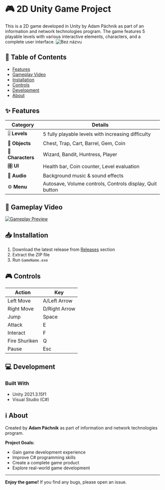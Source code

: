 # 🎮 2D Unity Game Project
This is a 2D game developed in Unity by Adam Páchnik as part of an information and network technologies program. The game features 5 playable levels with various interactive elements, characters, and a complete user interface.
![Bez názvu](https://github.com/user-attachments/assets/7bc08ed2-4c24-4081-9862-7afd1908abfc)

## 📖 Table of Contents
- [Features](#-features)
- [Gameplay Video](#-gameplay-video)
- [Installation](#-installation)
- [Controls](#-controls)
- [Development](#-development)
- [About](#-about)

## ✨ Features
| Category        | Details                                                                 |
|-----------------|-------------------------------------------------------------------------|
| 🎚️ **Levels**   | 5 fully playable levels with increasing difficulty                      |
| 🧩 **Objects**  | Chest, Trap, Cart, Barrel, Gem, Coin                                   |
| 🧙 **Characters** | Wizard, Bandit, Huntress, Player                                       |
| 🎛️ **UI**       | Health bar, Coin counter, Level evaluation                             |
| 🎵 **Audio**    | Background music & sound effects                                       |
| ⚙️ **Menu**     | Autosave, Volume controls, Controls display, Quit button               |

## 🎥 Gameplay Video
[![Gameplay Preview](https://img.youtube.com/vi/68mCHKE7U-k/maxresdefault.jpg)](https://youtu.be/68mCHKE7U-k)

## 📥 Installation
1. Download the latest release from [Releases](#) section
2. Extract the ZIP file
3. Run `GameName.exe`

## 🎮 Controls
| Action          | Key           |
|-----------------|---------------|
| Left Move       | A/Left Arrow  |
| Right Move      | D/Right Arrow |
| Jump            | Space         |
| Attack          | E             |
| Interact        | F             |
| Fire Shuriken   | Q             |
| Pause           | Esc           |

## 💻 Development
### Built With
- Unity 2021.3.15f1
- Visual Studio (C#)

## ℹ️ About
Created by **Adam Páchnik** as part of information and network technologies program.

**Project Goals:**
- Gain game development experience
- Improve C# programming skills
- Create a complete game product
- Explore real-world game development

---

**Enjoy the game!** If you find any bugs, please open an issue.
